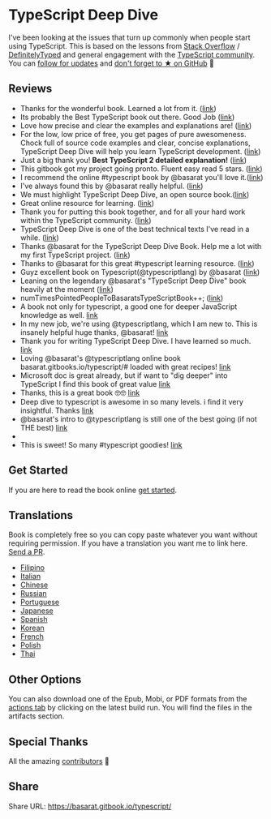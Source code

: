 TypeScript Deep Dive 
=======

I've been looking at the issues that turn up commonly when people start using TypeScript. This is based on the lessons from [Stack Overflow](http://stackoverflow.com/tags/typescript/topusers) / [DefinitelyTyped](https://github.com/DefinitelyTyped/) and general engagement with the [TypeScript community](https://github.com/TypeStrong/). You can [follow for updates](https://twitter.com/basarat) and [don't forget to ★ on GitHub](https://github.com/basarat/typescript-book) 🌹

## Reviews

* Thanks for the wonderful book. Learned a lot from it. ([link](https://www.gitbook.com/book/basarat/typescript/discussions/21#comment-1468279131934))
* Its probably the Best TypeScript book out there. Good Job ([link](https://twitter.com/thelondonjs/status/756419561570852864))
* Love how precise and clear the examples and explanations are! ([link](https://twitter.com/joe_mighty/status/758290957280346112))
* For the low, low price of free, you get pages of pure awesomeness. Chock full of source code examples and clear, concise explanations, TypeScript Deep Dive will help you learn TypeScript development. ([link](https://www.nativescript.org/blog/details/free-book-typescript-deep-dive))
* Just a big thank you! **Best TypeScript 2 detailed explanation!** ([link](https://www.gitbook.com/book/basarat/typescript/discussions/38))
* This gitbook got my project going pronto. Fluent easy read 5 stars. ([link](https://twitter.com/thebabellion/status/779888195559235584))
* I recommend the online #typescript book by @basarat you'll love it.([link](https://twitter.com/markpieszak/status/788099306590969860))
* I've always found this by @basarat really helpful. ([link](https://twitter.com/Brocco/status/789887640656945152))
* We must highlight TypeScript Deep Dive, an open source book.([link](https://www.siliconrepublic.com/enterprise/typescript-programming-javascript))
* Great online resource for learning. ([link](https://twitter.com/rdfuhr/status/790193307708076035))
* Thank you for putting this book together, and for all your hard work within the TypeScript community. ([link](https://github.com/basarat/typescript-book/pull/183#issuecomment-257799713))
* TypeScript Deep Dive is one of the best technical texts I've read in a while. ([link](https://twitter.com/borekb/status/794287092272599040))
* Thanks @basarat for the TypeScript Deep Dive Book. Help me a lot with my first TypeScript project. ([link](https://twitter.com/betolinck/status/797901548562960384))
* Thanks to @basarat for this great #typescript learning resource. ([link](https://twitter.com/markuse1501/status/799116176815230976))
* Guyz excellent book on Typescript(@typescriptlang) by @basarat ([link](https://twitter.com/deeinlove/status/813245965507260417))
* Leaning on the legendary @basarat's "TypeScript Deep Dive" book heavily at the moment ([link](https://twitter.com/sitapati/status/814379404956532737))
* numTimesPointedPeopleToBasaratsTypeScriptBook++; ([link](https://twitter.com/brocco/status/814227741696462848))
* A book not only for typescript, a good one for deeper JavaScript knowledge as well. [link](https://www.gitbook.com/book/basarat/typescript/discussions/59)
* In my new job, we're using @typescriptlang, which I am new to. This is insanely helpful huge thanks, @basarat! [link](https://twitter.com/netchkin/status/855339390566096896)
* Thank you for writing TypeScript Deep Dive. I have learned so much. [link](https://twitter.com/buctwbzs/status/857198618704355328?refsrc=email&s=11)
* Loving @basarat's @typescriptlang online book basarat.gitbooks.io/typescript/# loaded with great recipes! [link](https://twitter.com/ericliprandi/status/857608837309677568)
* Microsoft doc is great already, but if want to "dig deeper" into TypeScript I find this book of great value  [link](https://twitter.com/caludio/status/876729910550831104)
* Thanks, this is a great book 🤓🤓 [link](https://twitter.com/jjwonmin/status/885666375548547073)
* Deep dive to typescript is awesome in so many levels. i find it very insightful. Thanks [link](https://twitter.com/orenmizr/status/891083492787970053)
* @basarat's intro to @typescriptlang is still one of the best going (if not THE best) [link](https://twitter.com/stevealee/status/953953255968698368)
* 
* This is sweet! So many #typescript goodies! [link](https://twitter.com/pauliescanlon/status/989898852474998784)

## Get Started
If you are here to read the book online [get started](https://basarat.gitbook.io/typescript/getting-started).

## Translations 
Book is completely free so you can copy paste whatever you want without requiring permission. If you have a translation you want me to link here. [Send a PR](https://github.com/basarat/typescript-book/edit/master/README.md).
* [Filipino](https://github.com/themarshann/typescript-book-fil)
* [Italian](https://github.com/TizioFittizio/typescript-book)
* [Chinese](https://github.com/jkchao/typescript-book-chinese)
* [Russian](https://github.com/etroynov/typescript-book)
* [Portuguese](https://github.com/overlineink/typescript-book)
* [Japanese](https://github.com/yohamta/typescript-book)
* [Spanish](https://github.com/melissarofman/typescript-book)
* [Korean](https://github.com/radlohead/typescript-book)
* [French](https://github.com/HachemiH/typescript-book)
* [Polish](https://github.com/mbiesiad/typescript-book/tree/pl_PL)
* [Thai](https://github.com/futurouz/typescript-book)

## Other Options
You can also download one of the Epub, Mobi, or PDF formats from the [actions tab](https://github.com/basarat/typescript-book/actions) by clicking on the latest build run. You will find the files in the artifacts section.

## Special Thanks
All the amazing [contributors](https://github.com/basarat/typescript-book/graphs/contributors) 🌹

## Share
Share URL: https://basarat.gitbook.io/typescript/
